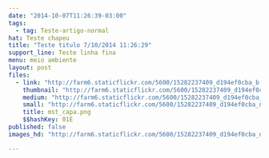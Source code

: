 ```yaml
---
date: "2014-10-07T11:26:39-03:00"
tags:
  - tag: Teste-artigo-normal
hat: Teste chapeu
title: "Teste titulo 7/10/2014 11:26:29"
support_line: Teste linha fina
menu: meio ambiente
layout: post
files:
  - link: "http://farm6.staticflickr.com/5600/15282237409_d194ef0cba_b.jpg"
    thumbnail: "http://farm6.staticflickr.com/5600/15282237409_d194ef0cba_t.jpg"
    medium: "http://farm6.staticflickr.com/5600/15282237409_d194ef0cba_z.jpg"
    small: "http://farm6.staticflickr.com/5600/15282237409_d194ef0cba_n.jpg"
    title: mst_capa.png
    $$hashKey: 01E
published: false
images_hd: "http://farm6.staticflickr.com/5600/15282237409_d194ef0cba_n.jpg"

---
```


